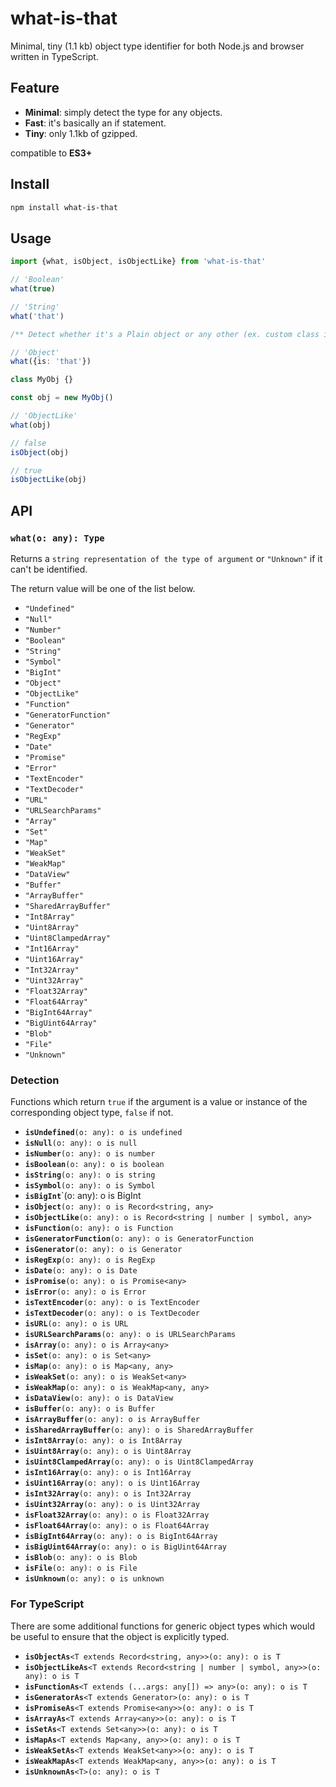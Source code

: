 # what-is-that

Minimal, tiny (1.1 kb) object type identifier for both Node.js and browser written in TypeScript.

## Feature

- **Minimal**: simply detect the type for any objects.
- **Fast**: it's basically an if statement.
- **Tiny**: only 1.1kb of gzipped.

compatible to **ES3+**

## Install

```sh
npm install what-is-that
```

## Usage

```ts
import {what, isObject, isObjectLike} from 'what-is-that'

// 'Boolean'
what(true)

// 'String'
what('that')

/** Detect whether it's a Plain object or any other (ex. custom class instance) */

// 'Object'
what({is: 'that'})

class MyObj {}

const obj = new MyObj()

// 'ObjectLike'
what(obj)

// false
isObject(obj)

// true
isObjectLike(obj)
```

## API

### `what(o: any): Type`

Returns a `string representation of the type of argument` or `"Unknown"` if it can't be identified.

The return value will be one of the list below.

- `"Undefined"`
- `"Null"`
- `"Number"`
- `"Boolean"`
- `"String"`
- `"Symbol"`
- `"BigInt"`
- `"Object"`
- `"ObjectLike"`
- `"Function"`
- `"GeneratorFunction"`
- `"Generator"`
- `"RegExp"`
- `"Date"`
- `"Promise"`
- `"Error"`
- `"TextEncoder"`
- `"TextDecoder"`
- `"URL"`
- `"URLSearchParams"`
- `"Array"`
- `"Set"`
- `"Map"`
- `"WeakSet"`
- `"WeakMap"`
- `"DataView"`
- `"Buffer"`
- `"ArrayBuffer"`
- `"SharedArrayBuffer"`
- `"Int8Array"`
- `"Uint8Array"`
- `"Uint8ClampedArray"`
- `"Int16Array"`
- `"Uint16Array"`
- `"Int32Array"`
- `"Uint32Array"`
- `"Float32Array"`
- `"Float64Array"`
- `"BigInt64Array"`
- `"BigUint64Array"`
- `"Blob"`
- `"File"`
- `"Unknown"`

### Detection

Functions which return `true` if the argument is a value or instance of the corresponding object type, `false` if not.

- **`isUndefined`**`(o: any): o is undefined`
- **`isNull`**`(o: any): o is null`
- **`isNumber`**`(o: any): o is number`
- **`isBoolean`**`(o: any): o is boolean`
- **`isString`**`(o: any): o is string`
- **`isSymbol`**`(o: any): o is Symbol`
- **`isBigInt`**`(o: any): o is BigInt
- **`isObject`**`(o: any): o is Record<string, any>`
- **`isObjectLike`**`(o: any): o is Record<string | number | symbol, any>`
- **`isFunction`**`(o: any): o is Function`
- **`isGeneratorFunction`**`(o: any): o is GeneratorFunction`
- **`isGenerator`**`(o: any): o is Generator`
- **`isRegExp`**`(o: any): o is RegExp`
- **`isDate`**`(o: any): o is Date`
- **`isPromise`**`(o: any): o is Promise<any>`
- **`isError`**`(o: any): o is Error`
- **`isTextEncoder`**`(o: any): o is TextEncoder`
- **`isTextDecoder`**`(o: any): o is TextDecoder`
- **`isURL`**`(o: any): o is URL`
- **`isURLSearchParams`**`(o: any): o is URLSearchParams`
- **`isArray`**`(o: any): o is Array<any>`
- **`isSet`**`(o: any): o is Set<any>`
- **`isMap`**`(o: any): o is Map<any, any>`
- **`isWeakSet`**`(o: any): o is WeakSet<any>`
- **`isWeakMap`**`(o: any): o is WeakMap<any, any>`
- **`isDataView`**`(o: any): o is DataView`
- **`isBuffer`**`(o: any): o is Buffer`
- **`isArrayBuffer`**`(o: any): o is ArrayBuffer`
- **`isSharedArrayBuffer`**`(o: any): o is SharedArrayBuffer`
- **`isInt8Array`**`(o: any): o is Int8Array`
- **`isUint8Array`**`(o: any): o is Uint8Array`
- **`isUint8ClampedArray`**`(o: any): o is Uint8ClampedArray`
- **`isInt16Array`**`(o: any): o is Int16Array`
- **`isUint16Array`**`(o: any): o is Uint16Array`
- **`isInt32Array`**`(o: any): o is Int32Array`
- **`isUint32Array`**`(o: any): o is Uint32Array`
- **`isFloat32Array`**`(o: any): o is Float32Array`
- **`isFloat64Array`**`(o: any): o is Float64Array`
- **`isBigInt64Array`**`(o: any): o is BigInt64Array`
- **`isBigUint64Array`**`(o: any): o is BigUint64Array`
- **`isBlob`**`(o: any): o is Blob`
- **`isFile`**`(o: any): o is File`
- **`isUnknown`**`(o: any): o is unknown`

### For TypeScript

There are some additional functions for generic object types which would be useful to ensure that the object is explicitly typed.

- **`isObjectAs`**`<T extends Record<string, any>>(o: any): o is T`
- **`isObjectLikeAs`**`<T extends Record<string | number | symbol, any>>(o: any): o is T`
- **`isFunctionAs`**`<T extends (...args: any[]) => any>(o: any): o is T`
- **`isGeneratorAs`**`<T extends Generator>(o: any): o is T`
- **`isPromiseAs`**`<T extends Promise<any>>(o: any): o is T`
- **`isArrayAs`**`<T extends Array<any>>(o: any): o is T`
- **`isSetAs`**`<T extends Set<any>>(o: any): o is T`
- **`isMapAs`**`<T extends Map<any, any>>(o: any): o is T`
- **`isWeakSetAs`**`<T extends WeakSet<any>>(o: any): o is T`
- **`isWeakMapAs`**`<T extends WeakMap<any, any>>(o: any): o is T`
- **`isUnknownAs`**`<T>(o: any): o is T`
